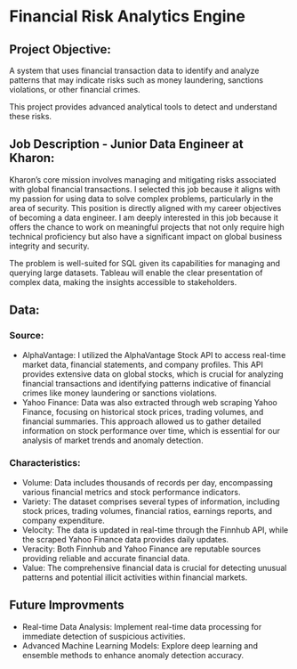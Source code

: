 # Financial Risk Analytics Engine


## Project Objective:

A system that uses financial transaction data to identify and analyze patterns that may indicate risks such as money laundering, sanctions violations, or other financial crimes.

This project provides advanced analytical tools to detect and understand these risks.


## Job Description - Junior Data Engineer at Kharon:

Kharon’s core mission involves managing and mitigating risks associated with global financial transactions. I selected this job because it aligns with my passion for using data to solve complex problems, particularly in the area of security. This position is directly aligned with my career objectives of becoming a data engineer. I am deeply interested in this job because it offers the chance to work on meaningful projects that not only require high technical proficiency but also have a significant impact on global business integrity and security.

The problem is well-suited for SQL given its capabilities for managing and querying large datasets. Tableau will enable the clear presentation of complex data, making the insights accessible to stakeholders.


## Data:

### Source:
- AlphaVantage: I utilized the AlphaVantage Stock API to access real-time market data, financial statements, and company profiles. This API provides extensive data on global stocks, which is crucial for analyzing financial transactions and identifying patterns indicative of financial crimes like money laundering or sanctions violations.
- Yahoo Finance: Data was also extracted through web scraping Yahoo Finance, focusing on historical stock prices, trading volumes, and financial summaries. This approach allowed us to gather detailed information on stock performance over time, which is essential for our analysis of market trends and anomaly detection.

### Characteristics:

- Volume: Data includes thousands of records per day, encompassing various financial metrics and stock performance indicators.
- Variety: The dataset comprises several types of information, including stock prices, trading volumes, financial ratios, earnings reports, and company expenditure.
- Velocity: The data is updated in real-time through the Finnhub API, while the scraped Yahoo Finance data provides daily updates.
- Veracity: Both Finnhub and Yahoo Finance are reputable sources providing reliable and accurate financial data.
- Value: The comprehensive financial data is crucial for detecting unusual patterns and potential illicit activities within financial markets.

## Future Improvments

- Real-time Data Analysis: Implement real-time data processing for immediate detection of suspicious activities.
- Advanced Machine Learning Models: Explore deep learning and ensemble methods to enhance anomaly detection accuracy.
